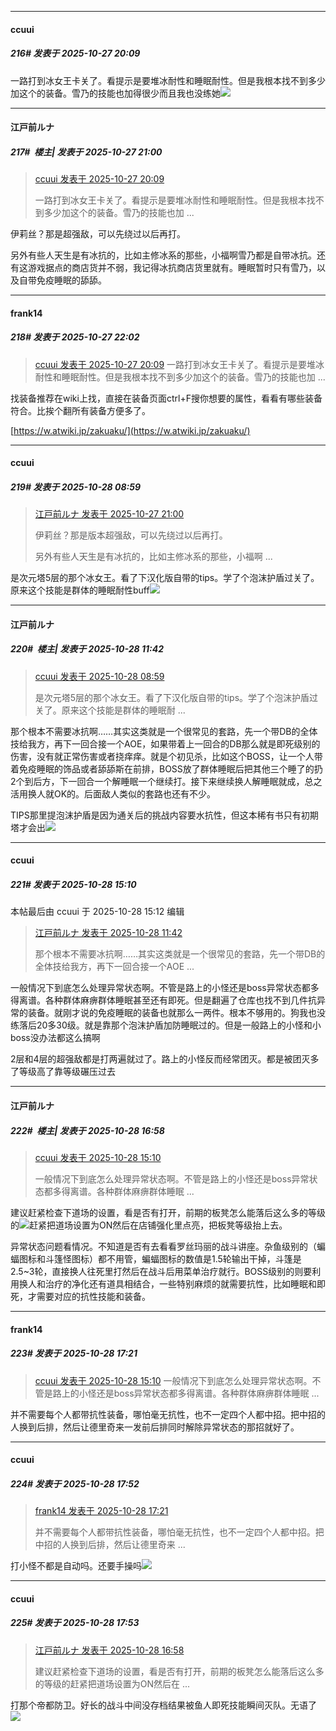 ﻿
*****

####  ccuui  
##### 216#       发表于 2025-10-27 20:09

一路打到冰女王卡关了。看提示是要堆冰耐性和睡眠耐性。但是我根本找不到多少加这个的装备。雪乃的技能也加得很少而且我也没练她<img src="https://static.stage1st.com/image/smiley/face2017/001.png" referrerpolicy="no-referrer">


*****

####  江戸前ルナ  
##### 217#         楼主| 发表于 2025-10-27 21:00

<blockquote><a href="httphttps://stage1st.com/2b/forum.php?mod=redirect&amp;goto=findpost&amp;pid=68634916&amp;ptid=2247114" target="_blank">ccuui 发表于 2025-10-27 20:09</a>

一路打到冰女王卡关了。看提示是要堆冰耐性和睡眠耐性。但是我根本找不到多少加这个的装备。雪乃的技能也加 ...</blockquote>
伊莉丝？那是超强敌，可以先绕过以后再打。

另外有些人天生是有冰抗的，比如主修冰系的那些，小福啊雪乃都是自带冰抗。还有这游戏据点的商店货并不弱，我记得冰抗商店货里就有。睡眠暂时只有雪乃，以及自带免疫睡眠的舔舔。


*****

####  frank14  
##### 218#       发表于 2025-10-27 22:02

<blockquote><a href="httphttps://stage1st.com/2b/forum.php?mod=redirect&amp;goto=findpost&amp;pid=68634916&amp;ptid=2247114" target="_blank">ccuui 发表于 2025-10-27 20:09</a>
一路打到冰女王卡关了。看提示是要堆冰耐性和睡眠耐性。但是我根本找不到多少加这个的装备。雪乃的技能也加 ...</blockquote>
找装备推荐在wiki上找，直接在装备页面ctrl+F搜你想要的属性，看看有哪些装备符合。比挨个翻所有装备方便多了。

[https://w.atwiki.jp/zakuaku/](https://w.atwiki.jp/zakuaku/)


*****

####  ccuui  
##### 219#       发表于 2025-10-28 08:59

<blockquote><a href="httphttps://stage1st.com/2b/forum.php?mod=redirect&amp;goto=findpost&amp;pid=68635100&amp;ptid=2247114" target="_blank">江戸前ルナ 发表于 2025-10-27 21:00</a>

伊莉丝？那是版本超强敌，可以先绕过以后再打。

另外有些人天生是有冰抗的，比如主修冰系的那些，小福啊 ...</blockquote>
是次元塔5层的那个冰女王。看了下汉化版自带的tips。学了个泡沫护盾过关了。原来这个技能是群体的睡眠耐性buff<img src="https://static.stage1st.com/image/smiley/face2017/214.gif" referrerpolicy="no-referrer">


*****

####  江戸前ルナ  
##### 220#         楼主| 发表于 2025-10-28 11:42

<blockquote><a href="httphttps://stage1st.com/2b/forum.php?mod=redirect&amp;goto=findpost&amp;pid=68636367&amp;ptid=2247114" target="_blank">ccuui 发表于 2025-10-28 08:59</a>

是次元塔5层的那个冰女王。看了下汉化版自带的tips。学了个泡沫护盾过关了。原来这个技能是群体的睡眠耐 ...</blockquote>
那个根本不需要冰抗啊……其实这类就是一个很常见的套路，先一个带DB的全体技给我方，再下一回合接一个AOE，如果带着上一回合的DB那么就是即死级别的伤害，没有就正常伤害或者挠痒痒。就是个初见杀，比如这个BOSS，让一个人带着免疫睡眠的饰品或者舔舔斯在前排，BOSS放了群体睡眠后把其他三个睡了的扔2个到后方，下一回合一个解睡眠一个继续打。接下来继续换人解睡眠就成，总之活用换人就OK的。后面敌人类似的套路也还有不少。

TIPS那里提泡沫护盾是因为通关后的挑战内容要水抗性，但这本稀有书只有初期塔才会出<img src="https://static.stage1st.com/image/smiley/face2017/068.png" referrerpolicy="no-referrer">


*****

####  ccuui  
##### 221#       发表于 2025-10-28 15:10

 本帖最后由 ccuui 于 2025-10-28 15:12 编辑 
<blockquote><a href="httphttps://stage1st.com/2b/forum.php?mod=redirect&amp;goto=findpost&amp;pid=68637608&amp;ptid=2247114" target="_blank">江戸前ルナ 发表于 2025-10-28 11:42</a>

那个根本不需要冰抗啊……其实这类就是一个很常见的套路，先一个带DB的全体技给我方，再下一回合接一个AOE ...</blockquote>
一般情况下到底怎么处理异常状态啊。不管是路上的小怪还是boss异常状态都多得离谱。各种群体麻痹群体睡眠甚至还有即死。但是翻遍了仓库也找不到几件抗异常的装备。就刚才说的免疫睡眠的装备也就那么一两件。根本不够用的。狗我也没练落后20多30级。就是靠那个泡沫护盾加防睡眠过的。但是一般路上的小怪和小boss没办法都这么搞啊

2层和4层的超强敌都是打两遍就过了。路上的小怪反而经常团灭。都是被团灭多了等级高了靠等级碾压过去


*****

####  江戸前ルナ  
##### 222#         楼主| 发表于 2025-10-28 16:58

<blockquote><a href="httphttps://stage1st.com/2b/forum.php?mod=redirect&amp;goto=findpost&amp;pid=68638892&amp;ptid=2247114" target="_blank">ccuui 发表于 2025-10-28 15:10</a>

一般情况下到底怎么处理异常状态啊。不管是路上的小怪还是boss异常状态都多得离谱。各种群体麻痹群体睡眠 ...</blockquote>
建议赶紧检查下道场的设置，看是否有打开，前期的板凳怎么能落后这么多的等级的<img src="https://static.stage1st.com/image/smiley/face2017/068.png" referrerpolicy="no-referrer">赶紧把道场设置为ON然后在店铺强化里点亮，把板凳等级抬上去。

异常状态问题看情况。不知道是否有去看看罗丝玛丽的战斗讲座。杂鱼级别的（蝙蝠图标和斗篷怪图标）都不用管，蝙蝠图标的数值是1.5轮输出干掉，斗篷是2.5~3轮，直接换人往死里打然后在战斗后用菜单治疗就行。BOSS级别的则要利用换人和治疗的净化还有道具相结合，一些特别麻烦的就需要抗性，比如睡眠和即死，才需要对应的抗性技能和装备。


*****

####  frank14  
##### 223#       发表于 2025-10-28 17:21

<blockquote><a href="httphttps://stage1st.com/2b/forum.php?mod=redirect&amp;goto=findpost&amp;pid=68638892&amp;ptid=2247114" target="_blank">ccuui 发表于 2025-10-28 15:10</a>
一般情况下到底怎么处理异常状态啊。不管是路上的小怪还是boss异常状态都多得离谱。各种群体麻痹群体睡眠 ...</blockquote>
并不需要每个人都带抗性装备，哪怕毫无抗性，也不一定四个人都中招。把中招的人换到后排，然后让德里奇来一发前后排同时解除异常状态的那招就好了。


*****

####  ccuui  
##### 224#       发表于 2025-10-28 17:52

<blockquote><a href="httphttps://stage1st.com/2b/forum.php?mod=redirect&amp;goto=findpost&amp;pid=68639793&amp;ptid=2247114" target="_blank">frank14 发表于 2025-10-28 17:21</a>

并不需要每个人都带抗性装备，哪怕毫无抗性，也不一定四个人都中招。把中招的人换到后排，然后让德里奇来 ...</blockquote>
打小怪不都是自动吗。还要手操吗<img src="https://static.stage1st.com/image/smiley/face2017/234.gif" referrerpolicy="no-referrer">

*****

####  ccuui  
##### 225#       发表于 2025-10-28 17:53

<blockquote><a href="httphttps://stage1st.com/2b/forum.php?mod=redirect&amp;goto=findpost&amp;pid=68639630&amp;ptid=2247114" target="_blank">江戸前ルナ 发表于 2025-10-28 16:58</a>

建议赶紧检查下道场的设置，看是否有打开，前期的板凳怎么能落后这么多的等级的赶紧把道场设置为ON然后在 ...</blockquote>
打那个帝都防卫。好长的战斗中间没存档结果被鱼人即死技能瞬间灭队。无语了<img src="https://static.stage1st.com/image/smiley/face2017/001.png" referrerpolicy="no-referrer">

